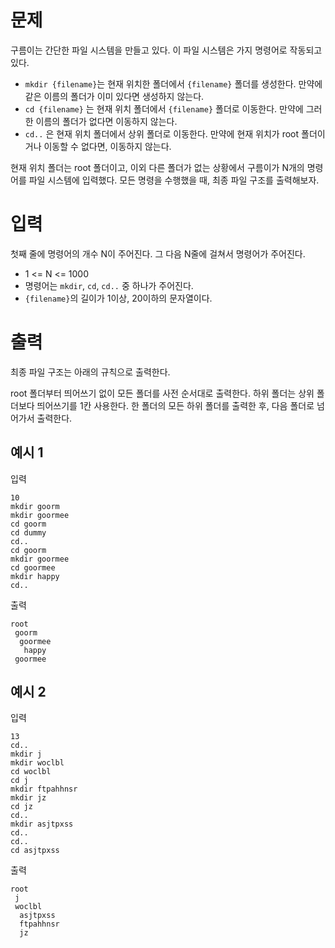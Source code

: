 # 문제

구름이는 간단한 파일 시스템을 만들고 있다. 이 파일 시스템은 가지 명령어로 작동되고 있다.

- `mkdir {filename}`는 현재 위치한 폴더에서 `{filename}` 폴더를 생성한다. 만약에 같은 이름의 폴더가 이미 있다면 생성하지 않는다.
- `cd {filename}` 는 현재 위치 폴더에서 `{filename}` 폴더로 이동한다. 만약에 그러한 이름의 폴더가 없다면 이동하지 않는다.
- `cd..` 은 현재 위치 폴더에서 상위 폴더로 이동한다. 만약에 현재 위치가 root 폴더이거나 이동할 수 없다면, 이동하지 않는다.

현재 위치 폴더는 root 폴더이고, 이외 다른 폴더가 없는 상황에서 구름이가 N개의 명령어를 파일 시스템에 입력했다. 모든 명령을 수행했을 때, 최종 파일 구조를 출력해보자.

# 입력

첫째 줄에 명령어의 개수 N이 주어진다.
그 다음 N줄에 걸쳐서 명령어가 주어진다.

- 1 <= N <= 1000
- 명령어는 `mkdir`, `cd`, `cd..` 중 하나가 주어진다.
- `{filename}`의 길이가 1이상, 20이하의 문자열이다.

# 출력

최종 파일 구조는 아래의 규칙으로 출력한다.

root 폴더부터 띄어쓰기 없이 모든 폴더를 사전 순서대로 출력한다.
하위 폴더는 상위 폴더보다 띄어쓰기를 1칸 사용한다.
한 폴더의 모든 하위 폴더를 출력한 후, 다음 폴더로 넘어가서 출력한다.

## 예시 1

입력

```
10
mkdir goorm
mkdir goormee
cd goorm
cd dummy
cd..
cd goorm
mkdir goormee
cd goormee
mkdir happy
cd..
```

출력

```
root
 goorm
  goormee
   happy
 goormee
```

## 예시 2

입력

```
13
cd..
mkdir j
mkdir woclbl
cd woclbl
cd j
mkdir ftpahhnsr
mkdir jz
cd jz
cd..
mkdir asjtpxss
cd..
cd..
cd asjtpxss
```

출력

```
root
 j
 woclbl
  asjtpxss
  ftpahhnsr
  jz
```

